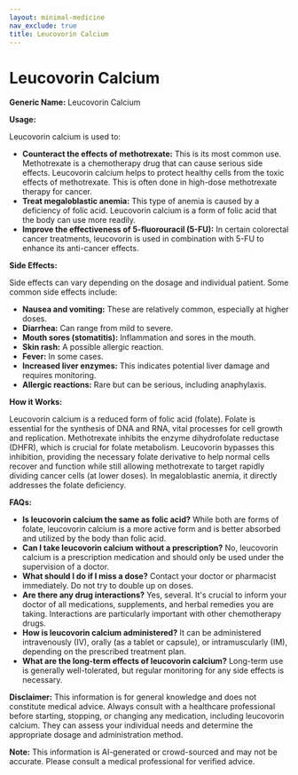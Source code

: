 ```yaml
---
layout: minimal-medicine
nav_exclude: true
title: Leucovorin Calcium
---
```


# Leucovorin Calcium

**Generic Name:** Leucovorin Calcium

**Usage:**

Leucovorin calcium is used to:

* **Counteract the effects of methotrexate:**  This is its most common use. Methotrexate is a chemotherapy drug that can cause serious side effects. Leucovorin calcium helps to protect healthy cells from the toxic effects of methotrexate. This is often done in high-dose methotrexate therapy for cancer.
* **Treat megaloblastic anemia:** This type of anemia is caused by a deficiency of folic acid. Leucovorin calcium is a form of folic acid that the body can use more readily.
* **Improve the effectiveness of 5-fluorouracil (5-FU):** In certain colorectal cancer treatments, leucovorin is used in combination with 5-FU to enhance its anti-cancer effects.

**Side Effects:**

Side effects can vary depending on the dosage and individual patient. Some common side effects include:

* **Nausea and vomiting:** These are relatively common, especially at higher doses.
* **Diarrhea:** Can range from mild to severe.
* **Mouth sores (stomatitis):** Inflammation and sores in the mouth.
* **Skin rash:**  A possible allergic reaction.
* **Fever:**  In some cases.
* **Increased liver enzymes:**  This indicates potential liver damage and requires monitoring.
* **Allergic reactions:**  Rare but can be serious, including anaphylaxis.


**How it Works:**

Leucovorin calcium is a reduced form of folic acid (folate).  Folate is essential for the synthesis of DNA and RNA, vital processes for cell growth and replication. Methotrexate inhibits the enzyme dihydrofolate reductase (DHFR), which is crucial for folate metabolism. Leucovorin bypasses this inhibition, providing the necessary folate derivative to help normal cells recover and function while still allowing methotrexate to target rapidly dividing cancer cells (at lower doses).  In megaloblastic anemia, it directly addresses the folate deficiency.


**FAQs:**

* **Is leucovorin calcium the same as folic acid?** While both are forms of folate, leucovorin calcium is a more active form and is better absorbed and utilized by the body than folic acid.
* **Can I take leucovorin calcium without a prescription?** No, leucovorin calcium is a prescription medication and should only be used under the supervision of a doctor.
* **What should I do if I miss a dose?** Contact your doctor or pharmacist immediately. Do not try to double up on doses.
* **Are there any drug interactions?** Yes, several.  It's crucial to inform your doctor of all medications, supplements, and herbal remedies you are taking.  Interactions are particularly important with other chemotherapy drugs.
* **How is leucovorin calcium administered?** It can be administered intravenously (IV), orally (as a tablet or capsule), or intramuscularly (IM), depending on the prescribed treatment plan.
* **What are the long-term effects of leucovorin calcium?** Long-term use is generally well-tolerated, but regular monitoring for any side effects is necessary.


**Disclaimer:** This information is for general knowledge and does not constitute medical advice.  Always consult with a healthcare professional before starting, stopping, or changing any medication, including leucovorin calcium. They can assess your individual needs and determine the appropriate dosage and administration method.


**Note:** This information is AI-generated or crowd-sourced and may not be accurate. Please consult a medical professional for verified advice.